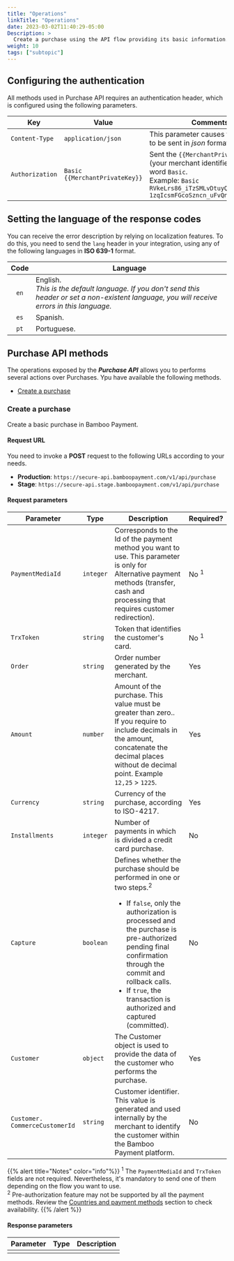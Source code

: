 ```yaml
---
title: "Operations"
linkTitle: "Operations"
date: 2023-03-02T11:40:29-05:00
Description: >
  Create a purchase using the API flow providing its basic information. Furthermore, explore the different operations over existing purchase.
weight: 10
tags: ["subtopic"]
---
```


## Configuring the authentication
All methods used in Purchase API requires an authentication header, which is configured using the following parameters.

| Key | Value | Comments |
|---|---|---|
| `Content-Type` | `application/json` | This parameter causes the request to be sent in _json_ format.  |
| `Authorization` | `Basic {{MerchantPrivateKey}}` | Sent the `{{MerchantPrivateKey}}` (your merchant identifier) and the word `Basic`.<br>Example: `Basic RVkeLrs86_iTzSMLvDtuyQ-1zqIcsmFGcoSzncn_uFvQnj7bhB3rtZg__` |

## Setting the language of the response codes
You can receive the error description by relying on localization features. To do this, you need to send the `lang` header in your integration, using any of the following languages in **ISO 639-1** format.

| Code | Language |
|:-:|---|
| `en` | English.<br>_This is the default language. If you don't send this header or set a non-existent language, you will receive errors in this language._ |
| `es` | Spanish. |
| `pt` | Portuguese. |

## Purchase API methods
The operations exposed by the _**Purchase API**_ allows you to performs several actions over Purchases. Ypu have available the following methods.

* [Create a purchase](#create-a-purchase)

### Create a purchase
Create a basic purchase in Bamboo Payment.

#### Request URL
You need to invoke a **POST** request to the following URLs according to your needs.

* **Production**: `https://secure-api.bamboopayment.com/v1/api/purchase`
* **Stage**: `https://secure-api.stage.bamboopayment.com/v1/api/purchase`

#### Request parameters

| Parameter | Type | Description | Required? |
|---|---|---|---|
| `PaymentMediaId` | `integer` | Corresponds to the Id of the payment method you want to use. This parameter is only for Alternative payment methods (transfer, cash and processing that requires customer redirection). | No <sup>1</sup> |
| `TrxToken` | `string` | Token that identifies the customer's card. | No <sup>1</sup> |
| `Order` | `string` | Order number generated by the merchant. | Yes |
| `Amount` | `number` | Amount of the purchase. This value must be greater than zero..<br>If you require to include decimals in the amount, concatenate the decimal places without de decimal point. Example `12,25` > `1225`. | Yes |
| `Currency` | `string` | Currency of the purchase, according to ISO-4217. | Yes |
| `Installments` | `integer` | Number of payments in which is divided a credit card purchase. | No |
| `Capture` | `boolean` | Defines whether the purchase should be performed in one or two steps.<sup>2</sup><br><ul style="margin-bottom: initial;"><li>If `false`, only the authorization is processed and the purchase is pre-authorized pending final confirmation through the commit and rollback calls.</li><li>If `true`, the transaction is authorized and captured (committed).</li></ul> | No |
| `Customer` | `object` | The Customer object is used to provide the data of the customer who performs the purchase. | Yes |
| `Customer. CommerceCustomerId` | `string` | Customer identifier.<br>This value is generated and used internally by the merchant to identify the customer within the Bamboo Payment platform. | No |

{{% alert title="Notes" color="info"%}}
<sup>1</sup> The `PaymentMediaId` and `TrxToken` fields are not required. Nevertheless, it's mandatory to send one of them depending on the flow you want to use.<br>
<sup>2</sup> Pre-authorization feature may not be supported by all the payment methods. Review the [Countries and payment methods](/docs/payment-methods.html) section to check availability.
{{% /alert %}}

#### Response parameters

| Parameter | Type | Description |
|---|---|---|
|  |  |   |